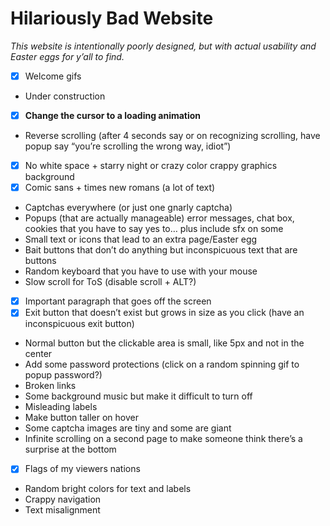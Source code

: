 # Hilariously Bad Website

*This website is intentionally poorly designed, but with actual usability and Easter eggs for y’all to find.*

- [X] Welcome gifs
- Under construction
- [X] **Change the cursor to a loading animation**
- Reverse scrolling (after 4 seconds say or on recognizing scrolling, have popup say “you’re scrolling the wrong way, idiot”)
- [X] No white space + starry night or crazy color crappy graphics background
- [X] Comic sans + times new romans (a lot of text)
- Captchas everywhere (or just one gnarly captcha)
- Popups (that are actually manageable) error messages, chat box, cookies that you have to say yes to… plus include sfx on some
- Small text or icons that lead to an extra page/Easter egg
- Bait buttons that don’t do anything but inconspicuous text that are buttons
- Random keyboard that you have to use with your mouse
- Slow scroll for ToS (disable scroll + ALT?)
- [X] Important paragraph that goes off the screen
- [X] Exit button that doesn’t exist but grows in size as you click (have an inconspicuous exit button)
- Normal button but the clickable area is small, like 5px and not in the center
- Add some password protections (click on a random spinning gif to popup password?)
- Broken links
- Some background music but make it difficult to turn off
- Misleading labels
- Make button taller on hover
- Some captcha images are tiny and some are giant
- Infinite scrolling on a second page to make someone think there’s a surprise at the bottom
- [X] Flags of my viewers nations
- Random bright colors for text and labels
- Crappy navigation
- Text misalignment

